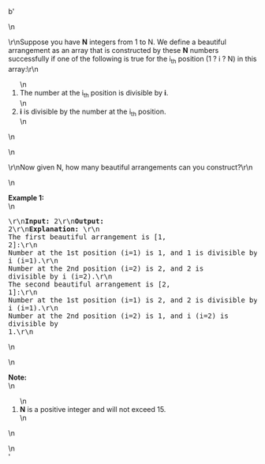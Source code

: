 b'<div class="question-description">\n<p><p>\r\nSuppose you have <b>N</b> integers from 1 to N. We define a beautiful arrangement as an array that is constructed by these <b>N</b> numbers successfully if one of the following is true for the i<sub>th</sub> position (1 ? i ? N) in this array:\r\n<ol>\n<li>The number at the i<sub>th</sub> position is divisible by <b>i</b>.</li>\n<li><b>i</b> is divisible by the number at the i<sub>th</sub> position.</li>\n</ol>\n</p>\n<p>\r\nNow given N, how many beautiful arrangements can you construct?\r\n</p>\n<p><b>Example 1:</b><br/>\n<pre>\r\n<b>Input:</b> 2\r\n<b>Output:</b> 2\r\n<b>Explanation:</b> \r\n<br/>The first beautiful arrangement is [1, 2]:\r\n<br/>Number at the 1st position (i=1) is 1, and 1 is divisible by i (i=1).\r\n<br/>Number at the 2nd position (i=2) is 2, and 2 is divisible by i (i=2).\r\n<br/>The second beautiful arrangement is [2, 1]:\r\n<br/>Number at the 1st position (i=1) is 2, and 2 is divisible by i (i=1).\r\n<br/>Number at the 2nd position (i=2) is 1, and i (i=2) is divisible by 1.\r\n</pre>\n</p>\n<p><b>Note:</b><br/>\n<ol>\n<li><b>N</b> is a positive integer and will not exceed 15.</li>\n</ol>\n</p></p>\n</div>'